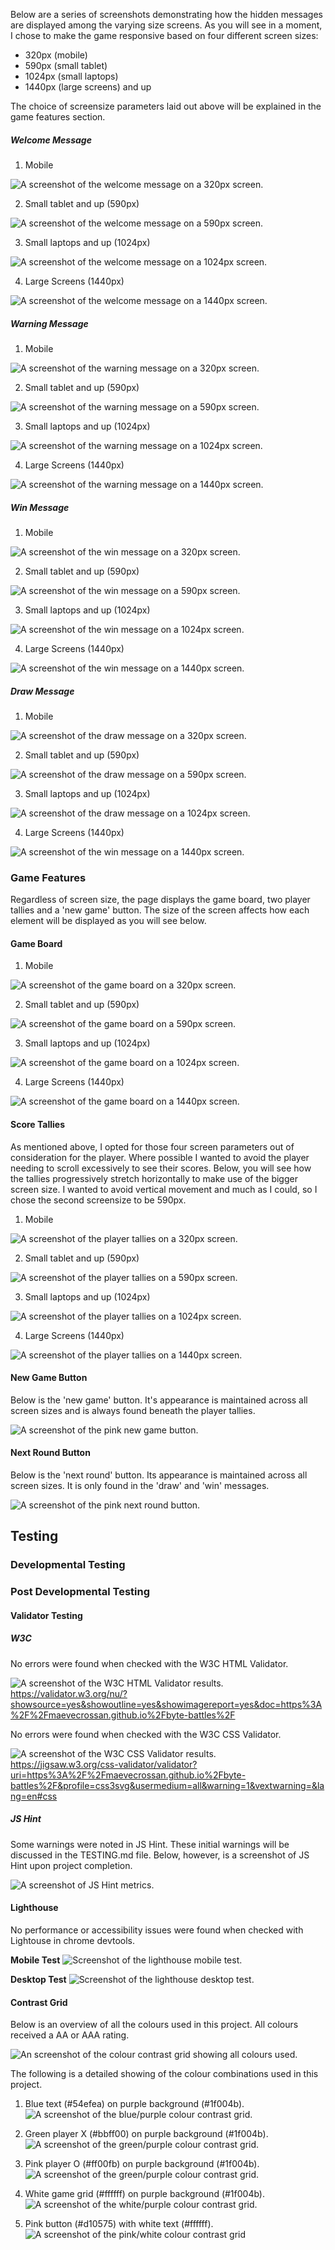 Below are a series of screenshots demonstrating how the hidden messages are displayed among the varying size screens. As you will see in a moment, I chose to make the game responsive based on four different screen sizes: 
* 320px (mobile) 
* 590px (small tablet) 
* 1024px (small laptops)
* 1440px (large screens) and up

The choice of screensize parameters laid out above will be explained in the game features section. 

##### Welcome Message

1. Mobile

![A screenshot of the welcome message on a 320px screen.](docs/welcome-320.jpg)

2. Small tablet and up (590px)

![A screenshot of the welcome message on a 590px screen.](docs/welcome-590.jpg)

3. Small laptops and up (1024px)

![A screenshot of the welcome message on a 1024px screen.](docs/welcome-1024.jpg)

4. Large Screens (1440px)

![A screenshot of the welcome message on a 1440px screen.](docs/welcome-1440.jpg)

##### Warning Message

1. Mobile

![A screenshot of the warning message on a 320px screen.](docs/warning-320.jpg)

2. Small tablet and up (590px)

![A screenshot of the warning message on a 590px screen.](docs/warning-590.jpg)

3. Small laptops and up (1024px)

![A screenshot of the warning message on a 1024px screen.](docs/warning-1024.jpg)

4. Large Screens (1440px)

![A screenshot of the warning message on a 1440px screen.](docs/warning-1440.jpg)

##### Win Message

1. Mobile

![A screenshot of the win message on a 320px screen.](docs/win-320.jpg)

2. Small tablet and up (590px)

![A screenshot of the win message on a 590px screen.](docs/win-590.jpg)

3. Small laptops and up (1024px)

![A screenshot of the win message on a 1024px screen.](docs/win-1024.jpg)

4. Large Screens (1440px)

![A screenshot of the win message on a 1440px screen.](docs/win-1440.jpg)

##### Draw Message

1. Mobile

![A screenshot of the draw message on a 320px screen.](docs/draw-320.jpg)

2. Small tablet and up (590px)

![A screenshot of the draw message on a 590px screen.](docs/draw-590.jpg)

3. Small laptops and up (1024px)

![A screenshot of the draw message on a 1024px screen.](docs/draw-1024.jpg)

4. Large Screens (1440px)

![A screenshot of the win message on a 1440px screen.](docs/draw-1440.jpg)


### Game Features
Regardless of screen size, the page displays the game board, two player tallies and a 'new game' button. The size of the screen affects how each element will be displayed as you will see below.

#### Game Board

1. Mobile

![A screenshot of the game board on a 320px screen.](docs/board-320.jpg)

2. Small tablet and up (590px)

![A screenshot of the game board on a 590px screen.](docs/board-590.jpg)

3. Small laptops and up (1024px)

![A screenshot of the game board on a 1024px screen.](docs/board-1024.jpg)

4. Large Screens (1440px)

![A screenshot of the game board on a 1440px screen.](docs/board-1440.jpg)

#### Score Tallies
As mentioned above, I opted for those four screen parameters out of consideration for the player. Where possible I wanted to avoid the player needing to scroll excessively to see their scores. 
Below, you will see how the tallies progressively stretch horizontally to make use of the bigger screen size. I wanted to avoid vertical movement and much as I could, so I chose the second screensize to be 590px. 

1. Mobile

![A screenshot of the player tallies on a 320px screen.](docs/tallies-320.jpg)

2. Small tablet and up (590px)

![A screenshot of the player tallies on a 590px screen.](docs/tallies-590.jpg)

3. Small laptops and up (1024px)

![A screenshot of the player tallies on a 1024px screen.](docs/tallies-1024.jpg)

4. Large Screens (1440px)

![A screenshot of the player tallies on a 1440px screen.](docs/tallies-1440.jpg)

#### New Game Button
Below is the 'new game' button. It's appearance is maintained across all screen sizes and is always found beneath the player tallies.

![A screenshot of the pink new game button.](docs/new-game-button.jpg)

#### Next Round Button
Below is the 'next round' button. Its appearance is maintained across all screen sizes. It is only found in the 'draw' and 'win' messages.

![A screenshot of the pink next round button.](docs/next-round-button.jpg)

## Testing
### Developmental Testing


### Post Developmental Testing
#### Validator Testing
##### W3C 

No errors were found when checked with the W3C HTML Validator.

![A screenshot of the W3C HTML Validator results.](docs/w3c-html-bb-1.png)
https://validator.w3.org/nu/?showsource=yes&showoutline=yes&showimagereport=yes&doc=https%3A%2F%2Fmaevecrossan.github.io%2Fbyte-battles%2F

No errors were found when checked with the W3C CSS Validator.

![A screenshot of the W3C CSS Validator results.](docs/w3c-css-bb-1.png)
https://jigsaw.w3.org/css-validator/validator?uri=https%3A%2F%2Fmaevecrossan.github.io%2Fbyte-battles%2F&profile=css3svg&usermedium=all&warning=1&vextwarning=&lang=en#css

##### JS Hint

Some warnings were noted in JS Hint. These initial warnings will be discussed in the TESTING.md file. Below, however, is a screenshot of JS Hint upon project completion.

![A screenshot of JS Hint metrics.](docs/js-hint-final-metrics.png)

#### Lighthouse 

No performance or accessibility issues were found when checked with Lightouse in chrome devtools.

**Mobile Test**
![Screenshot of the lighthouse mobile test.](docs/lighthouse-mobile-1.png)

**Desktop Test**
![Screenshot of the lighthouse desktop test.](docs/lighthouse-desktop-1.png)

#### Contrast Grid

Below is an overview of all the colours used in this project. All colours received a AA or AAA rating.

![An screenshot of the colour contrast grid showing all colours used.](docs/contrast-grid-overview-1.png)

The following is a detailed showing of the colour combinations used in this project.

1. Blue text (#54efea) on purple background (#1f004b).
![A screenshot of the blue/purple colour contrast grid.](docs/blue-purple-contrast-grid-1.png)

2. Green player X (#bbff00) on purple background (#1f004b).
![A screenshot of the green/purple colour contrast grid.](docs/green-purple-contrast-grid-1.png)

3. Pink player O (#ff00fb) on purple background (#1f004b).
![A screenshot of the green/purple colour contrast grid.](docs/pink-purple-contrast-grid-1.png)

4. White game grid (#ffffff) on purple background (#1f004b).
![A screenshot of the white/purple colour contrast grid.](docs/white-purple-contrast-grid-1.png)

5. Pink button (#d10575) with white text (#ffffff).
![A screenshot of the pink/white colour contrast grid](docs/white-pink-contrast-grid-1.png)
